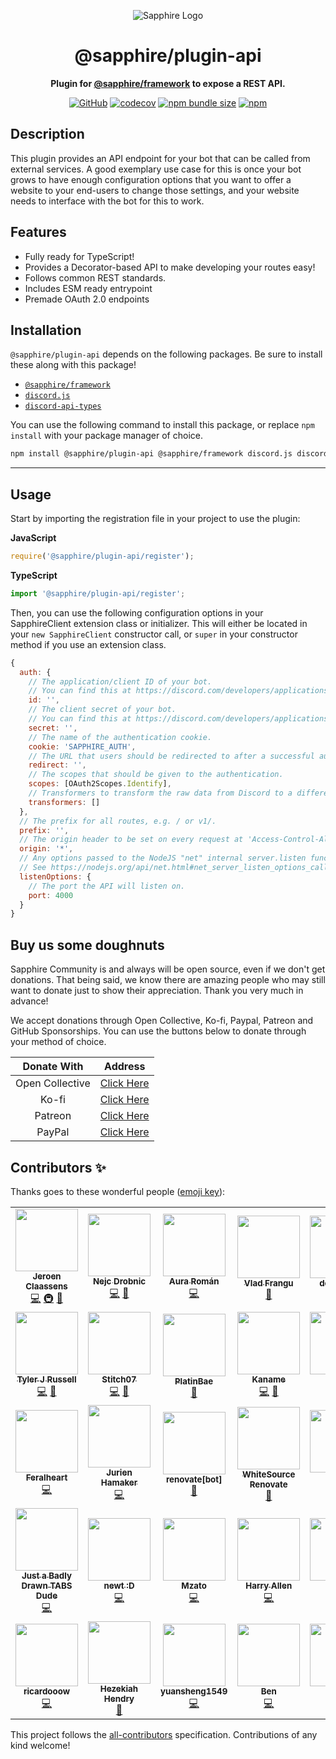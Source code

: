 <div align="center">

![Sapphire Logo](https://cdn.skyra.pw/gh-assets/sapphire-banner.png)

# @sapphire/plugin-api

**Plugin for <a href="https://github.com/sapphiredev/framework">@sapphire/framework</a> to expose a REST API.**

[![GitHub](https://img.shields.io/github/license/sapphiredev/plugins)](https://github.com/sapphiredev/plugins/blob/main/LICENSE.md)
[![codecov](https://codecov.io/gh/sapphiredev/plugins/branch/main/graph/badge.svg?token=QWL8FB16BR)](https://codecov.io/gh/sapphiredev/plugins)
[![npm bundle size](https://img.shields.io/bundlephobia/min/@sapphire/plugin-api?logo=webpack&style=flat-square)](https://bundlephobia.com/result?p=@sapphire/plugin-api)
[![npm](https://img.shields.io/npm/v/@sapphire/plugin-api?color=crimson&logo=npm&style=flat-square)](https://www.npmjs.com/package/@sapphire/plugin-api)

</div>

## Description

This plugin provides an API endpoint for your bot that can be called from external services. A good exemplary use case for this is once your bot grows to have enough configuration options that you want to offer a website to your end-users to change those settings, and your website needs to interface with the bot for this to work.

## Features

-   Fully ready for TypeScript!
-   Provides a Decorator-based API to make developing your routes easy!
-   Follows common REST standards.
-   Includes ESM ready entrypoint
-   Premade OAuth 2.0 endpoints

## Installation

`@sapphire/plugin-api` depends on the following packages. Be sure to install these along with this package!

-   [`@sapphire/framework`](https://www.npmjs.com/package/@sapphire/framework)
-   [`discord.js`](https://www.npmjs.com/package/discord.js)
-   [`discord-api-types`](https://www.npmjs.com/package/discord-api-types)

You can use the following command to install this package, or replace `npm install` with your package manager of choice.

```sh
npm install @sapphire/plugin-api @sapphire/framework discord.js discord-api-types
```

---

## Usage

Start by importing the registration file in your project to use the plugin:

**JavaScript**

```js
require('@sapphire/plugin-api/register');
```

**TypeScript**

```typescript
import '@sapphire/plugin-api/register';
```

Then, you can use the following configuration options in your SapphireClient extension class or initializer. This will either be located in your `new SapphireClient` constructor call, or `super` in your constructor method if you use an extension class.

```js
{
  auth: {
	// The application/client ID of your bot.
	// You can find this at https://discord.com/developers/applications
    id: '',
	// The client secret of your bot.
	// You can find this at https://discord.com/developers/applications
    secret: '',
	// The name of the authentication cookie.
    cookie: 'SAPPHIRE_AUTH',
	// The URL that users should be redirected to after a successful authentication
    redirect: '',
	// The scopes that should be given to the authentication.
    scopes: [OAuth2Scopes.Identify],
	// Transformers to transform the raw data from Discord to a different structure.
    transformers: []
  },
  // The prefix for all routes, e.g. / or v1/.
  prefix: '',
  // The origin header to be set on every request at 'Access-Control-Allow-Origin.
  origin: '*',
  // Any options passed to the NodeJS "net" internal server.listen function
  // See https://nodejs.org/api/net.html#net_server_listen_options_callback
  listenOptions: {
	// The port the API will listen on.
    port: 4000
  }
}
```

## Buy us some doughnuts

Sapphire Community is and always will be open source, even if we don't get donations. That being said, we know there are amazing people who may still want to donate just to show their appreciation. Thank you very much in advance!

We accept donations through Open Collective, Ko-fi, Paypal, Patreon and GitHub Sponsorships. You can use the buttons below to donate through your method of choice.

|   Donate With   |                       Address                       |
| :-------------: | :-------------------------------------------------: |
| Open Collective | [Click Here](https://sapphirejs.dev/opencollective) |
|      Ko-fi      |      [Click Here](https://sapphirejs.dev/kofi)      |
|     Patreon     |    [Click Here](https://sapphirejs.dev/patreon)     |
|     PayPal      |     [Click Here](https://sapphirejs.dev/paypal)     |

## Contributors ✨

Thanks goes to these wonderful people ([emoji key](https://allcontributors.org/docs/en/emoji-key)):

<!-- ALL-CONTRIBUTORS-LIST:START - Do not remove or modify this section -->
<!-- prettier-ignore-start -->
<!-- markdownlint-disable -->
<table>
  <tr>
    <td align="center"><a href="https://favware.tech/"><img src="https://avatars3.githubusercontent.com/u/4019718?v=4?s=100" width="100px;" alt=""/><br /><sub><b>Jeroen Claassens</b></sub></a><br /><a href="https://github.com/sapphiredev/plugins/commits?author=favna" title="Code">💻</a> <a href="#infra-favna" title="Infrastructure (Hosting, Build-Tools, etc)">🚇</a> <a href="#projectManagement-favna" title="Project Management">📆</a></td>
    <td align="center"><a href="https://Quantumlyy.com"><img src="https://avatars1.githubusercontent.com/u/7919610?v=4?s=100" width="100px;" alt=""/><br /><sub><b>Nejc Drobnic</b></sub></a><br /><a href="https://github.com/sapphiredev/plugins/commits?author=Quantumlyy" title="Code">💻</a> <a href="https://github.com/sapphiredev/plugins/commits?author=Quantumlyy" title="Documentation">📖</a></td>
    <td align="center"><a href="https://github.com/kyranet"><img src="https://avatars0.githubusercontent.com/u/24852502?v=4?s=100" width="100px;" alt=""/><br /><sub><b>Aura Román</b></sub></a><br /><a href="https://github.com/sapphiredev/plugins/commits?author=kyranet" title="Code">💻</a></td>
    <td align="center"><a href="https://github.com/vladfrangu"><img src="https://avatars3.githubusercontent.com/u/17960496?v=4?s=100" width="100px;" alt=""/><br /><sub><b>Vlad Frangu</b></sub></a><br /><a href="https://github.com/sapphiredev/plugins/pulls?q=is%3Apr+reviewed-by%3Avladfrangu" title="Reviewed Pull Requests">👀</a></td>
    <td align="center"><a href="https://github.com/apps/depfu"><img src="https://avatars3.githubusercontent.com/in/715?v=4?s=100" width="100px;" alt=""/><br /><sub><b>depfu[bot]</b></sub></a><br /><a href="#maintenance-depfu[bot]" title="Maintenance">🚧</a></td>
    <td align="center"><a href="https://github.com/apps/dependabot"><img src="https://avatars0.githubusercontent.com/in/29110?v=4?s=100" width="100px;" alt=""/><br /><sub><b>dependabot[bot]</b></sub></a><br /><a href="#maintenance-dependabot[bot]" title="Maintenance">🚧</a></td>
    <td align="center"><a href="https://github.com/apps/allcontributors"><img src="https://avatars0.githubusercontent.com/in/23186?v=4?s=100" width="100px;" alt=""/><br /><sub><b>allcontributors[bot]</b></sub></a><br /><a href="https://github.com/sapphiredev/plugins/commits?author=allcontributors[bot]" title="Documentation">📖</a></td>
  </tr>
  <tr>
    <td align="center"><a href="https://github.com/Nytelife26"><img src="https://avatars1.githubusercontent.com/u/22531310?v=4?s=100" width="100px;" alt=""/><br /><sub><b>Tyler J Russell</b></sub></a><br /><a href="https://github.com/sapphiredev/plugins/commits?author=Nytelife26" title="Code">💻</a> <a href="https://github.com/sapphiredev/plugins/commits?author=Nytelife26" title="Documentation">📖</a></td>
    <td align="center"><a href="https://github.com/Stitch07"><img src="https://avatars.githubusercontent.com/u/29275227?v=4?s=100" width="100px;" alt=""/><br /><sub><b>Stitch07</b></sub></a><br /><a href="https://github.com/sapphiredev/plugins/commits?author=Stitch07" title="Code">💻</a> <a href="https://github.com/sapphiredev/plugins/issues?q=author%3AStitch07" title="Bug reports">🐛</a></td>
    <td align="center"><a href="https://github.com/PlatinBae"><img src="https://avatars.githubusercontent.com/u/50950966?v=4?s=100" width="100px;" alt=""/><br /><sub><b>PlatinBae</b></sub></a><br /><a href="https://github.com/sapphiredev/plugins/commits?author=PlatinBae" title="Documentation">📖</a></td>
    <td align="center"><a href="https://kaname.netlify.app"><img src="https://avatars.githubusercontent.com/u/56084970?v=4?s=100" width="100px;" alt=""/><br /><sub><b>Kaname</b></sub></a><br /><a href="https://github.com/sapphiredev/plugins/commits?author=kaname-png" title="Code">💻</a> <a href="https://github.com/sapphiredev/plugins/commits?author=kaname-png" title="Documentation">📖</a></td>
    <td align="center"><a href="https://github.com/noftaly"><img src="https://avatars.githubusercontent.com/u/34779161?v=4?s=100" width="100px;" alt=""/><br /><sub><b>Elliot</b></sub></a><br /><a href="https://github.com/sapphiredev/plugins/commits?author=noftaly" title="Code">💻</a></td>
    <td align="center"><a href="https://github.com/Lioness100"><img src="https://avatars.githubusercontent.com/u/65814829?v=4?s=100" width="100px;" alt=""/><br /><sub><b>Lioness100</b></sub></a><br /><a href="https://github.com/sapphiredev/plugins/commits?author=Lioness100" title="Code">💻</a> <a href="https://github.com/sapphiredev/plugins/commits?author=Lioness100" title="Documentation">📖</a></td>
    <td align="center"><a href="https://github.com/UndiedGamer"><img src="https://avatars.githubusercontent.com/u/84702365?v=4?s=100" width="100px;" alt=""/><br /><sub><b>UndiedGamer</b></sub></a><br /><a href="https://github.com/sapphiredev/plugins/commits?author=UndiedGamer" title="Code">💻</a></td>
  </tr>
  <tr>
    <td align="center"><a href="https://github.com/feralheart"><img src="https://avatars.githubusercontent.com/u/3487559?v=4?s=100" width="100px;" alt=""/><br /><sub><b>Feralheart</b></sub></a><br /><a href="https://github.com/sapphiredev/plugins/commits?author=feralheart" title="Code">💻</a></td>
    <td align="center"><a href="https://jurien.dev/"><img src="https://avatars.githubusercontent.com/u/5418114?v=4?s=100" width="100px;" alt=""/><br /><sub><b>Jurien Hamaker</b></sub></a><br /><a href="https://github.com/sapphiredev/plugins/commits?author=jurienhamaker" title="Code">💻</a></td>
    <td align="center"><a href="https://github.com/apps/renovate"><img src="https://avatars.githubusercontent.com/in/2740?v=4?s=100" width="100px;" alt=""/><br /><sub><b>renovate[bot]</b></sub></a><br /><a href="#maintenance-renovate[bot]" title="Maintenance">🚧</a></td>
    <td align="center"><a href="https://renovate.whitesourcesoftware.com/"><img src="https://avatars.githubusercontent.com/u/25180681?v=4?s=100" width="100px;" alt=""/><br /><sub><b>WhiteSource Renovate</b></sub></a><br /><a href="#maintenance-renovate-bot" title="Maintenance">🚧</a></td>
    <td align="center"><a href="https://c43721.github.io/"><img src="https://avatars.githubusercontent.com/u/55610086?v=4?s=100" width="100px;" alt=""/><br /><sub><b>c43721</b></sub></a><br /><a href="https://github.com/sapphiredev/plugins/commits?author=c43721" title="Code">💻</a></td>
    <td align="center"><a href="https://megatank58.me/"><img src="https://avatars.githubusercontent.com/u/51410502?v=4?s=100" width="100px;" alt=""/><br /><sub><b>megatank58</b></sub></a><br /><a href="https://github.com/sapphiredev/plugins/commits?author=megatank58" title="Code">💻</a></td>
    <td align="center"><a href="https://fc5570.me/"><img src="https://avatars.githubusercontent.com/u/68158483?v=4?s=100" width="100px;" alt=""/><br /><sub><b>FC</b></sub></a><br /><a href="https://github.com/sapphiredev/plugins/commits?author=FC5570" title="Code">💻</a></td>
  </tr>
  <tr>
    <td align="center"><a href="https://github.com/Suyashtnt"><img src="https://avatars.githubusercontent.com/u/45307955?v=4?s=100" width="100px;" alt=""/><br /><sub><b>Just a Badly Drawn TABS Dude</b></sub></a><br /><a href="https://github.com/sapphiredev/plugins/commits?author=Suyashtnt" title="Code">💻</a></td>
    <td align="center"><a href="https://newtt.me/"><img src="https://avatars.githubusercontent.com/u/19301186?v=4?s=100" width="100px;" alt=""/><br /><sub><b>newt :D</b></sub></a><br /><a href="https://github.com/sapphiredev/plugins/commits?author=newtykins" title="Code">💻</a></td>
    <td align="center"><a href="https://linktr.ee/mzato0001"><img src="https://avatars.githubusercontent.com/u/62367547?v=4?s=100" width="100px;" alt=""/><br /><sub><b>Mzato</b></sub></a><br /><a href="https://github.com/sapphiredev/plugins/commits?author=Mzato0001" title="Code">💻</a></td>
    <td align="center"><a href="https://github.com/MajesticString"><img src="https://avatars.githubusercontent.com/u/66224939?v=4?s=100" width="100px;" alt=""/><br /><sub><b>Harry Allen</b></sub></a><br /><a href="https://github.com/sapphiredev/plugins/commits?author=MajesticString" title="Code">💻</a></td>
    <td align="center"><a href="https://github.com/jczstudios"><img src="https://avatars.githubusercontent.com/u/17862924?v=4?s=100" width="100px;" alt=""/><br /><sub><b>Julian</b></sub></a><br /><a href="https://github.com/sapphiredev/plugins/commits?author=jczstudios" title="Code">💻</a></td>
    <td align="center"><a href="https://github.com/KrishAgarwal2811"><img src="https://avatars.githubusercontent.com/u/68506145?v=4?s=100" width="100px;" alt=""/><br /><sub><b>Krish</b></sub></a><br /><a href="https://github.com/sapphiredev/plugins/commits?author=KrishAgarwal2811" title="Code">💻</a></td>
    <td align="center"><a href="https://github.com/imranbarbhuiya"><img src="https://avatars.githubusercontent.com/u/74945038?v=4?s=100" width="100px;" alt=""/><br /><sub><b>Parbez</b></sub></a><br /><a href="https://github.com/sapphiredev/plugins/commits?author=imranbarbhuiya" title="Code">💻</a></td>
  </tr>
  <tr>
    <td align="center"><a href="https://github.com/ricardooow"><img src="https://avatars.githubusercontent.com/u/28981399?v=4?s=100" width="100px;" alt=""/><br /><sub><b>ricardooow</b></sub></a><br /><a href="https://github.com/sapphiredev/plugins/commits?author=ricardooow" title="Code">💻</a></td>
    <td align="center"><a href="https://shadownova.dev/"><img src="https://avatars.githubusercontent.com/u/46537907?v=4?s=100" width="100px;" alt=""/><br /><sub><b>Hezekiah Hendry</b></sub></a><br /><a href="#tool-RealShadowNova" title="Tools">🔧</a></td>
    <td align="center"><a href="https://github.com/yuansheng1549"><img src="https://avatars.githubusercontent.com/u/75909450?v=4?s=100" width="100px;" alt=""/><br /><sub><b>yuansheng1549</b></sub></a><br /><a href="https://github.com/sapphiredev/plugins/commits?author=yuansheng1549" title="Code">💻</a></td>
    <td align="center"><a href="https://github.com/BenSegal855"><img src="https://avatars.githubusercontent.com/u/34194692?v=4?s=100" width="100px;" alt=""/><br /><sub><b>Ben</b></sub></a><br /><a href="https://github.com/sapphiredev/plugins/commits?author=BenSegal855" title="Code">💻</a></td>
    <td align="center"><a href="https://github.com/r-priyam"><img src="https://avatars.githubusercontent.com/u/50884372?v=4?s=100" width="100px;" alt=""/><br /><sub><b>Priyam</b></sub></a><br /><a href="https://github.com/sapphiredev/plugins/commits?author=r-priyam" title="Code">💻</a></td>
    <td align="center"><a href="https://github.com/Arcadia148"><img src="https://avatars.githubusercontent.com/u/50211159?v=4?s=100" width="100px;" alt=""/><br /><sub><b>Arcadia148</b></sub></a><br /><a href="https://github.com/sapphiredev/plugins/commits?author=Arcadia148" title="Code">💻</a></td>
  </tr>
</table>

<!-- markdownlint-restore -->
<!-- prettier-ignore-end -->

<!-- ALL-CONTRIBUTORS-LIST:END -->

This project follows the [all-contributors](https://github.com/all-contributors/all-contributors) specification. Contributions of any kind welcome!
